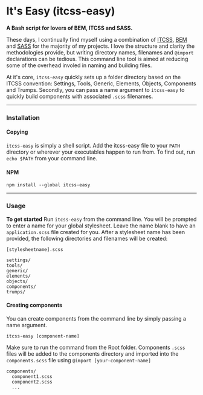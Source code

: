 # It's Easy (itcss-easy)

**A Bash script for lovers of BEM, ITCSS and SASS.**

These days, I continually find myself using a combination of [ITCSS](https://www.xfive.co/blog/itcss-scalable-maintainable-css-architecture/),
[BEM](https://en.bem.info/) and [SASS](http://sass-lang.com/) for the majority of my projects.
I love the structure and clarity the methodologies provide, but writing directory names, filenames and `@import`
declarations can be tedious. This command line tool is aimed at reducing some of the overhead involed in naming
and building files.

At it's core, `itcss-easy` quickly sets up a folder directory based on the ITCSS convention: Settings, Tools, Generic,
Elements, Objects, Components and Trumps. Secondly, you can pass a name argument to `itcss-easy` to quickly build
components with associated `.scss` filenames.


---

### Installation

#### Copying
`itcss-easy` is simply a shell script. Add the itcss-easy file to your `PATH` directory or wherever your executables happen to run from. To find out, run `echo $PATH` from your command line.

#### NPM
```
npm install --global itcss-easy
```
---

### Usage
**To get started** Run `itcss-easy` from the command line. You will be prompted to enter a name for your global stylesheet. Leave the name blank to have an `application.scss` file created for you. After a stylesheet name has been provided, the following directories and filenames will be created:

```
[stylesheetname].scss

settings/
tools/
generic/
elements/
objects/
components/
trumps/
```

#### Creating components
You can create components from the command line by simply passing a name argument.

```
itcss-easy [component-name]
```

Make sure to run the command from the Root folder. Components `.scss` files will be added to the components directory and imported into the `components.scss` file using `@import [your-component-name]`

```
components/
  component1.scss
  component2.scss
  ...
```
